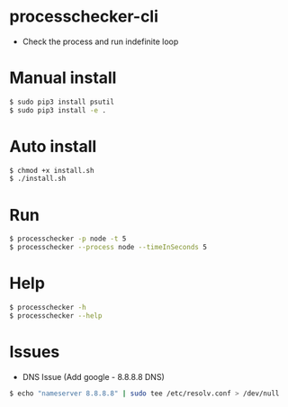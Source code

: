 # processchecker-cli

* Check the process and run indefinite loop

# Manual install

```bash
$ sudo pip3 install psutil
$ sudo pip3 install -e .
```

# Auto install

```bash
$ chmod +x install.sh
$ ./install.sh
```

# Run

```bash
$ processchecker -p node -t 5
$ processchecker --process node --timeInSeconds 5
```

# Help

```bash
$ processchecker -h
$ processchecker --help
```

# Issues

* DNS Issue (Add google - 8.8.8.8 DNS)

```bash
$ echo "nameserver 8.8.8.8" | sudo tee /etc/resolv.conf > /dev/null
```